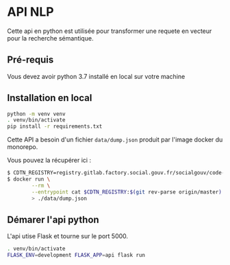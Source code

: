 # API NLP

Cette api en python est utilisée pour transformer une requete en vecteur pour la recherche sémantique.

## Pré-requis

Vous devez avoir python 3.7 installé en local sur votre machine

## Installation en local

```sh
python -m venv venv
. venv/bin/activate
pip install -r requirements.txt
```

Cette API a besoin d'un fichier `data/dump.json` produit par l'image docker du monorepo.

Vous pouvez la récupérer ici :

```sh
$ CDTN_REGISTRY=registry.gitlab.factory.social.gouv.fr/socialgouv/code-du-travail-numerique
$ docker run \
        --rm \
        --entrypoint cat $CDTN_REGISTRY:$(git rev-parse origin/master) /app/packages/code-du-travail-data/dist/dump.data.json \
        > ./data/dump.json
```

## Démarer l'api python

L'api utise Flask et tourne sur le port 5000.

```sh
. venv/bin/activate
FLASK_ENV=development FLASK_APP=api flask run
```

